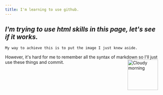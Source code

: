 ```yaml
---
title: I'm learning to use github.
---
```


##  ***I'm trying to use html skills in this page, let's see if it works.***    
    My way to achieve this is to put the image I just knew aside.
However, it's hard for me to remember all the syntax of markdown so I'll just use these things and commit.
<img alt="Cloudy morning" src="https://octodex.github.com/images/cloud.jpg" width="100" align="right">
